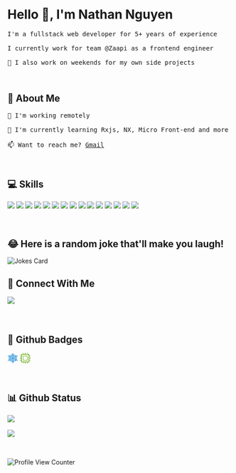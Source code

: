 # Hello 🖖, I'm Nathan Nguyen

<pre>
I'm a fullstack web developer for 5+ years of experience

I currently work for team @Zaapi as a frontend engineer

💪 I also work on weekends for my own side projects
</pre>

<br/>

## 💫 About Me
<pre>
💼 I'm working remotely

🌱 I'm currently learning Rxjs, NX, Micro Front-end and more ...

📫 Want to reach me? <a href="mailto:nathan.makeitpro@gmail.com">Gmail</a>
</pre>
<br/>

## 💻 Skills

<p>
<img src="https://img.shields.io/badge/javascript-%23323330.svg?style=for-the-badge&logo=javascript&logoColor=%23F7DF1E" style="margin-bottom: 4px;" height="30px">
<img src="https://img.shields.io/badge/react-%2320232a.svg?style=for-the-badge&logo=react&logoColor=%2361DAFB" style="margin-bottom: 4px;" height="30px">
<img src="https://img.shields.io/badge/redux-%2320232a.svg?style=for-the-badge&logo=redux&logoColor=%2361DAFB" style="margin-bottom: 4px;" height="30px">
<img src="https://img.shields.io/badge/typescript-%23007ACC.svg?style=for-the-badge&logo=typescript&logoColor=white" style="margin-bottom: 4px;" height="30px">
<img src="https://img.shields.io/badge/NextJs-FCC624?style=for-the-badge&logo=nextjs&logoColor=black" style="margin-bottom: 4px;" height="30px">
<img src="https://img.shields.io/badge/react_native-%2320232a.svg?style=for-the-badge&logo=react&logoColor=%2361DAFB" style="margin-bottom: 4px;" height="30px">
<img src="https://img.shields.io/badge/html5-%23E34F26.svg?style=for-the-badge&logo=html5&logoColor=white" style="margin-bottom: 4px;" height="30px">
<img src="https://img.shields.io/badge/css3-%231572B6.svg?style=for-the-badge&logo=css3&logoColor=white" style="margin-bottom: 4px;" height="30px">
<img src="https://img.shields.io/badge/tailwindcss-%2338B2AC.svg?style=for-the-badge&logo=tailwind-css&logoColor=white" style="margin-bottom: 4px;" height="30px">
<img src="https://img.shields.io/badge/node.js-6DA55F?style=for-the-badge&logo=node.js&logoColor=white" style="margin-bottom: 4px;" height="30px">
<img src="https://img.shields.io/badge/express.js-%23404d59.svg?style=for-the-badge&logo=express&logoColor=%2361DAFB" style="margin-bottom: 4px;" height="30px">
<img src="https://img.shields.io/badge/graphql-%23404d59.svg?style=for-the-badge&logo=graphql&logoColor=%2361DAFB" style="margin-bottom: 4px;" height="30px">
<img src="https://img.shields.io/badge/git-%23F05033.svg?style=for-the-badge&logo=git&logoColor=white" style="margin-bottom: 4px;" height="30px">
<img src="https://img.shields.io/badge/java-%23ED8B00.svg?style=for-the-badge&logo=java&logoColor=white" style="margin-bottom: 4px;" height="30px">
<img src="https://img.shields.io/badge/Linux-FCC624?style=for-the-badge&logo=linux&logoColor=black" style="margin-bottom: 4px;" height="30px">
</p>

<br/>

## 😂 Here is a random joke that'll make you laugh!
![Jokes Card](https://readme-jokes.vercel.app/api)

## 👥 Connect With Me

<p>
<!-- <a href="https://linkedin.com/in/https://www.linkedin.com/in/fs-nathan/"><img src="https://img.shields.io/badge/linkedin-%230077B5.svg?style=for-the-badge&logo=linkedin&logoColor=white" style="margin-bottom: 4px;" height="30px" target="_blank"></a> -->
<!-- <a href="https://twitter.com/https://www.twitter.com/fs-nathan/"><img src="https://img.shields.io/badge/Twitter-%231DA1F2.svg?style=for-the-badge&logo=Twitter&logoColor=white" style="margin-bottom: 4px;" height="30px" target="_blank"></a> -->
<a href="https://www.facebook.com/nahtan.ng"><img src="https://img.shields.io/badge/Facebook-%231877F2.svg?style=for-the-badge&logo=Facebook&logoColor=white" style="margin-bottom: 4px;" height="30px" target="_blank"></a>
<!-- <a href="https://www.instagram.com/https://www.twitter.com/fs-nathan/"><img src="https://img.shields.io/badge/Instagram-%23E4405F.svg?style=for-the-badge&logo=Instagram&logoColor=white" style="margin-bottom: 4px;" height="30px" target="_blank"></a> -->
</p>

<br/>

## 🌟 Github Badges

<p>
<img src="https://raw.githubusercontent.com/acervenky/animated-github-badges/master/assets/acbadge.gif" height="24px">
<img src="https://raw.githubusercontent.com/acervenky/animated-github-badges/master/assets/devbadge.gif" height="24px">
</p>

<!-- ## 🏆 GitHub Trophies

<p><img src="https://github-profile-trophy.vercel.app/?username=fs-nathan">
</p> -->

<br/>


## 📊 Github Status

<p><img src="https://github-readme-stats.vercel.app/api/top-langs/?username=fs-nathan&layout=compact"><p>

<p><img src="https://github-readme-streak-stats.herokuapp.com/?user=fs-nathan"><p>

<br/>


![Profile View Counter](https://komarev.com/ghpvc/?username=fs-nathan)